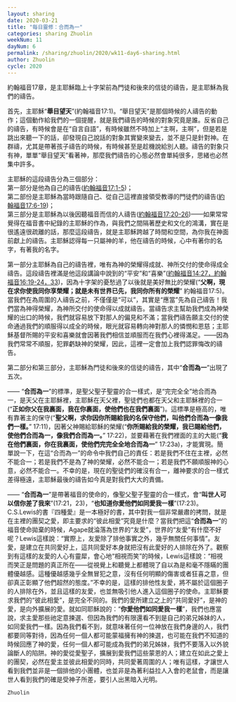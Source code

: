 ```yaml
---
layout: sharing
date: 2020-03-21
title: "每日靈修：合而為一"
categories: sharing Zhuolin
weekNum: 11
dayNum: 6
permalink: /sharing/zhuolin/2020/wk11-day6-sharing.html
author: Zhuolin
cycle: 2020
---
```


約翰福音17章，是主耶穌臨上十字架前為門徒和後來的信徒的禱告，是主耶穌為我們的禱告。  

首先，主耶穌“**舉目望天**”(約翰福音17:1)。“舉目望天”是那個時候的人禱告的動作；這個動作給我們的一個提醒，就是我們禱告的時候的對象究竟是誰。反省自己的禱告，有時候會是在“自言自語”，有時候雖然不時加上“主啊，主啊”，但是若是跳出來聽一下的話，卻發現自己說話的對象其實變來變去，並不是只是針對神。在群禱，尤其是帶著孩子禱告的時候，有時候甚至是趁機說給別人聽。禱告的對象只有神，單單“舉目望天”看著神，那麼我們禱告的心態必然會單純很多，思緒也必然集中許多。  

主耶穌的這段禱告分為三個部分：  
第一部分是他為自己的禱告([約翰福音17:1-5](https://www.biblegateway.com/quicksearch/?quicksearch=約翰福音17%3A1-5&qs_version=CUVMPT))；  
第二部份是主耶穌為當時跟隨自己、從自己這裡直接領受教導的門徒們的禱告([約翰福音17:6-19](https://www.biblegateway.com/quicksearch/?quicksearch=約翰福音17%3A6-19&qs_version=CUVMPT))；  
第三部分是主耶穌為以後因聽福音而信的人禱告([約翰福音17:20-26](https://www.biblegateway.com/quicksearch/?quicksearch=約翰福音17%3A20-26&qs_version=CUVMPT))——如果常常覺得在福音書中紀錄的主耶穌的作為，與我們之間隔著歷史和文化的鴻溝，實在是很遙遠很疏離的話，那麼這段禱告，就是主耶穌跨越了時間和空間，為你我在神面前獻上的禱告。主耶穌認得每一只屬神的羊，他在禱告的時候，心中有著你的名字，有著我的名字。  

第一部分主耶穌為自己的禱告裡，唯有為神的榮耀得成就、神所交付的使命得成全禱告。這段禱告裡滿是他這段講論中說到的“平安”和“喜樂”([約翰福音14:27，約翰福音16:19-24，33](https://www.biblegateway.com/quicksearch/?quicksearch=約翰福音14%3A27,16%3A19-24,33&qs_version=CUVMPT))，因為十字架的憂愁過了以後就是美好無比的榮耀(“**父啊，現在求你使我同你享榮耀；就是未有世界已先，我同你所有的榮耀**” 約翰福音17:5)。當我們在為周圍的人禱告之前，不僅僅是“可以”，其實是“應當”先為自己禱告！我們當為神得榮耀，為神所交付的使命得以成就禱告。當禱告求主幫助我們成為神榮耀的出口的時候，我們就容易放下對那人的偏見和不滿；當我們禱告願主交付的使命通過我們的順服得以成全的時候，眼光就容易轉向神對那人的憐憫和恩慈；主耶穌基督所賜的平安和喜樂就會因著我們相信並順服而在我們心裡得滿足。——因為我們常常不順服，犯罪虧缺神的榮耀，因此，這裡一定會加上我們認罪悔改的禱告。  

第二部分和第三部分，主耶穌為門徒和後來的信徒的禱告，其中“**合而為一**”出現了五次。  

—— “**合而為一**”的標準，是聖父聖子聖靈的合一樣式，是“完完全全”地合而為一，是天父在主耶穌裡，主耶穌在天父裡，聖徒們也都在天父和主耶穌裡的合一(“**正如你父在我裏面，我在你裏面，使他們也在我們裏面**”)。這標準是極高的，唯有靠著主的保守(“**聖父啊，求你因你所賜給我的名保守他們，叫他們合而為一像我們一樣。**” 17:11)，因著父神賜給耶穌的榮耀(“**你所賜給我的榮耀，我已賜給他們，使他們合而為一，像我們合而為一。**” 17:22)，並要藉著在我們裡面的主的大能(“**我在他們裏面，你在我裏面，使他們完完全全地合而為一**” 17:23a)，才能實現。簡單說一下，在這“合而為一”的命令中我們自己的責任：若是我們不住在主裡，必然不能合一；若是我們不是為了神的榮耀，必然不能合一；若是我們不願順服神的心意，必然不能合一。不幸的是，現在的聖徒們的確沒有合一，離神要求的合一樣式差得極遠，主耶穌最後的禱告如今真是對我們大大的責備。  

—— “**合而為一**”是帶著福音的使命的，像聖父聖子聖靈的合一樣式，會“**叫世人可以信你差了我來**”(17:21，23)，“**也知道你愛他們如同愛我一樣**”(17:23)。C.S.Lewis的書『四種愛』是一本極好的書，其中對我一個非常嚴肅的拷問，就是在主裡的團契之愛，即主要求的“彼此相愛”究竟是什麼？當我們把這“**合而為一**”的福音使命拋棄的時候，Agape就淪落為世界的“友愛”，世界的“友愛”有什麼不好呢？Lewis這樣說：“實際上，友愛除了排他事實之外，幾乎無關任何事情”。友愛，是建立在共同愛好上，這共同愛好本身就把沒有此愛好的人排除在外了。觀察到有這樣的友愛的人心有靈犀，會心地“相視而笑”的時候，Lewis這樣說：“相視而笑正是問題的真正所在——從視覺上和聽覺上都體現了自以為是和毫不隱瞞的團體優越感。這種優越感幾乎全無冒犯之意，沒有任何明顯的傷害或者狂喜之意，但卻真正彰顯了他們超然的態度。”不幸的是，這樣的排他性友愛，將不屬於這個圈子的人排除在外，並且這樣的友愛，也並無吸引他人進入這個圈子的使命。主耶穌要求我們的“彼此相愛”，是完全不同的。我們的愛所建立之上的“共同愛好”，是神的愛，是向外擴展的愛。就如同耶穌說的：“**你愛他們如同愛我一樣**”，我們也應當說，求主愛那些祂定意揀選、但因為我們的有限還看不到是自己的弟兄姊妹的人，如同愛我們一樣。因為我們看不到，就意味著任何一位神放在我們身邊的人，我們都要同等對待，因為任何一個人都可能蒙福擁有神的揀選，也可能在我們不知道的時候回應了神的愛，任何一個人都可能成為我們的弟兄姊妹，我們不要落入以外貌論斷人的陷阱。神的愛從愛聖子，擴展到愛我們這些蒙恩的人；建立在如此之愛上的團契，必然在愛主並彼此相愛的同時，共同愛著周圍的人；唯有這樣，才讓世人看到我們並非是一個排他的小團體，也並非是為著利益拉人入會的老鼠會，而是讓世人看到我們的確是受神子所差，要引人出黑暗入光明。  

`Zhuolin`  

